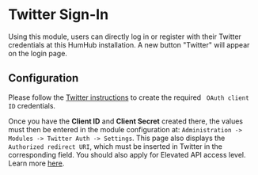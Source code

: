 # Twitter Sign-In

Using this module, users can directly log in or register with their Twitter credentials at this HumHub installation. 
A new button "Twitter" will appear on the login page.

## Configuration

Please follow the [Twitter instructions](https://developer.twitter.com/en/docs/authentication/guides/log-in-with-twitter) to create the required ` OAuth client ID` credentials.

Once you have the **Client ID** and **Client Secret** created there, the values must then be entered in the module configuration at: `Administration -> Modules -> Twitter Auth -> Settings`. 
This page also displays the `Authorized redirect URI`, which must be inserted in Twitter in the corresponding field.
You should also apply for Elevated API access level. Learn more [here](https://developer.twitter.com/en/docs/twitter-api/getting-started/about-twitter-api#v2-access-levels).




